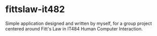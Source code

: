 # fittslaw-it482
Simple application designed and written by myself, for a group project centered around Fitt's Law in IT484 Human Computer Interaction.
